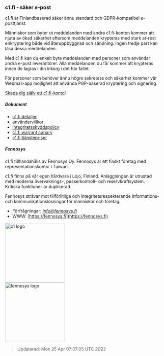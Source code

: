 ### c1.fi - säker e-post

c1.fi är Finlandbaserad säker ännu standard och GDPR-kompatibel e-posttjänst.

Människor som byter ut meddelanden med andra c1.fi-konton kommer att njuta av ökad säkerhet eftersom meddelanden krypteras med stark at-rest enkryptering både vid återuppbyggnad och sändning. Ingen tredje part kan läsa dessa meddelanden.

Med c1.fi kan du enkelt byta meddelanden med personer som användar andra e-post leverantörer. Alla meddelanden du får kommer att krypteras innan de lagras i din inkorg i det här fallet.

För personer som behöver ännu högre sekretess och säkerhet kommer vår Webmail-app möjlighet att använda PGP-baserad kryptering och signering.

[Skapa dig själv ett c1.fi-konto](/v/u1gxi/signup?lang=sv)!

##### Dokument

* [c1.fi detaljer](/details/?lang=sv)
* [användarvillkor](/tos/?lang=sv)
* [integritetsskyddspolicy](/privacy/?lang=sv)
* [c1.fi warrant canary](/canary/?lang=sv)
* [c1.fi tjänstepriser](/price/?lang=sv&country=se)

##### Fennosys

c1.fi tillhandahålls av Fennosys Oy. Fennosys är ett finskt företag med representationskontor i Taiwan.

c1.fi finns på vår egen hårdvara i Lojo, Finland. Anläggningen är utrustad med moderna övervaknings-, passerkontroll- och reservkraftsystem. Kritiska funktioner är duplicerad.

Fennosys strävar mot tillförlitliga och integritetsrespekterande informations- och kommunikationslösningar för människor och företag.

* Förfrågningar: *info@fennosys.fi*
* WWW: [https://fennosys.fi](https://fennosys.fi)

<div class="logo-holder">
<div class="left">
<a href="/">
<img alt="c1 logo" height="193" src="/static/bitmap/c1-012.png">
</a>
</div>
<div class="right">
<a href="https://fennosys.fi">
<img alt="fennosys logo" height="193" src="https://fennosys.fi/assets/fennosys/logo/fennosys-or-300px.png">
</a>
</div>
</div>

> Updaterad: Mon 25 Apr 07:07:05 UTC 2022

